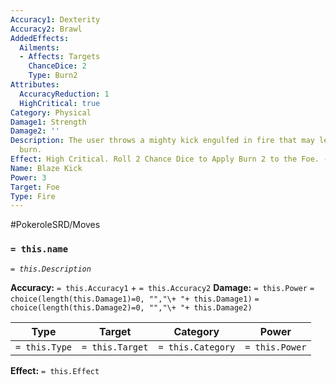 ```yaml
---
Accuracy1: Dexterity
Accuracy2: Brawl
AddedEffects:
  Ailments:
  - Affects: Targets
    ChanceDice: 2
    Type: Burn2
Attributes:
  AccuracyReduction: 1
  HighCritical: true
Category: Physical
Damage1: Strength
Damage2: ''
Description: The user throws a mighty kick engulfed in fire that may leave a bad looking
  burn.
Effect: High Critical. Roll 2 Chance Dice to Apply Burn 2 to the Foe. -1 Accuracy.
Name: Blaze Kick
Power: 3
Target: Foe
Type: Fire
---
```


#PokeroleSRD/Moves

### `= this.name`
*`= this.Description`*

**Accuracy:** `= this.Accuracy1` + `= this.Accuracy2`
**Damage:** `= this.Power` `= choice(length(this.Damage1)=0, "","\+ "+ this.Damage1)` `= choice(length(this.Damage2)=0, "","\+ "+ this.Damage2)`

| Type          | Target          | Category          | Power          |
| ------------- | --------------- | ----------------  | -------------- |
| `= this.Type` | `= this.Target` | `= this.Category` | `= this.Power` | 

**Effect:** `= this.Effect`